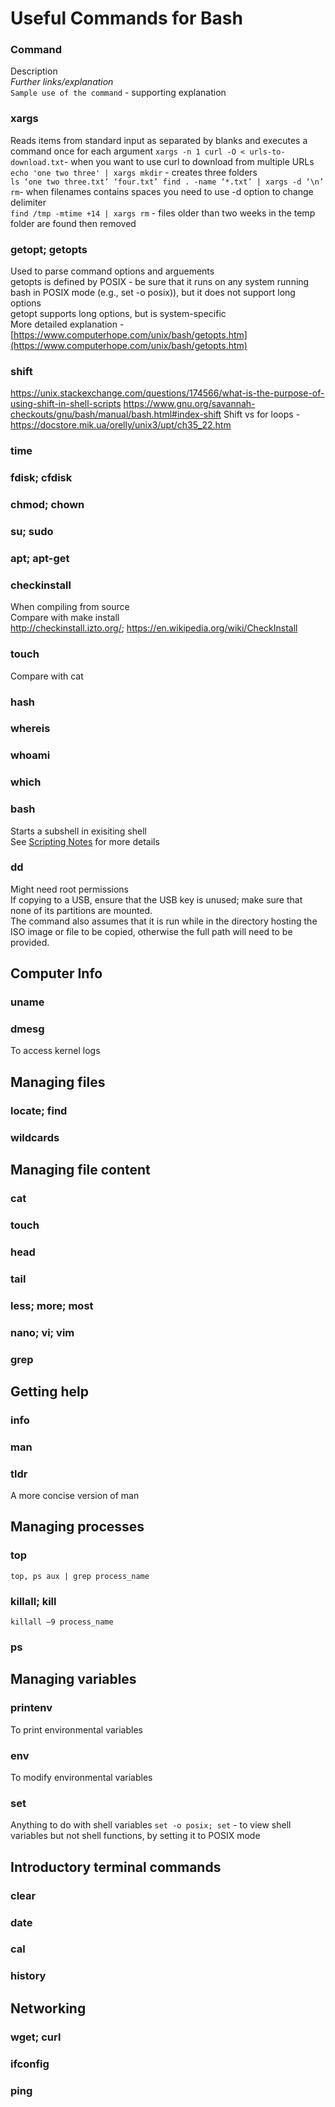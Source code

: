 # Useful Commands for Bash

### Command
Description\
*Further links/explanation*\
`Sample use of the command` - supporting explanation

### xargs
Reads items from standard input as separated by blanks and executes a command once for each argument
`xargs -n 1 curl -O < urls-to-download.txt`- when you want to use curl to download from multiple URLs\
`echo 'one two three' | xargs mkdir` - creates three folders\
`ls ‘one two three.txt’ ‘four.txt’ find . -name ‘*.txt’ | xargs -d ‘\n’ rm`- when filenames contains spaces you need to use -d option to change delimiter\
`find /tmp -mtime +14 | xargs rm` - files older than two weeks in the temp folder are found then removed

### getopt; getopts
Used to parse command options and arguements\
getopts is defined by POSIX - be sure that it runs on any system running bash in POSIX mode (e.g., set -o posix)), but it does not support long options\
getopt supports long options, but is system-specific\
More detailed explanation - [https://www.computerhope.com/unix/bash/getopts.htm](https://www.computerhope.com/unix/bash/getopts.htm)

### shift
https://unix.stackexchange.com/questions/174566/what-is-the-purpose-of-using-shift-in-shell-scripts
https://www.gnu.org/savannah-checkouts/gnu/bash/manual/bash.html#index-shift
Shift vs for loops - https://docstore.mik.ua/orelly/unix3/upt/ch35_22.htm

### time

### fdisk; cfdisk 

### chmod; chown

### su; sudo

### apt; apt-get

### checkinstall
When compiling from source\
Compare with make install\
http://checkinstall.izto.org/; https://en.wikipedia.org/wiki/CheckInstall 

### touch
Compare with cat

### hash

### whereis

### whoami

### which

### bash
Starts a subshell in exisiting shell\
See [Scripting Notes](https://github.com/parth-io/Learn-CS-and-Coding/blob/master/Bash%20Scripting/Scripting%20Notes.md#shells-bash) for more details

### dd
Might need root permissions\
If copying to a USB, ensure that the USB key is unused; make sure that none of its partitions are mounted.\
The command also assumes that it is run while in the directory hosting the ISO image or file to be copied, otherwise the full path will need to be provided.

## Computer Info
### uname
### dmesg
To access kernel logs

## Managing files
### locate; find
### wildcards

## Managing file content
### cat
### touch
### head
### tail
### less; more; most
### nano; vi; vim
### grep

## Getting help
### info
### man
### tldr
A more concise version of man

## Managing processes
### top
`top, ps aux | grep process_name` 
### killall; kill
`killall –9 process_name`
### ps

## Managing variables
### printenv
To print environmental variables
### env
To modify environmental variables
### set
Anything to do with shell variables
`set -o posix; set` - to view shell variables but not shell functions, by setting it to POSIX mode

## Introductory terminal commands
### clear
### date
### cal
### history

## Networking
### wget; curl
### ifconfig
### ping
